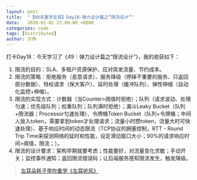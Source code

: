 ```yaml
---
layout: post
title:  "【60天重学左耳】Day18-弹力设计篇之“限流设计”"
date:   2020-01-02 22:00:00 +0800
categories: code
tags: [Distributed]
author: 方伟
---
```


打卡Day18：今天学习了《49｜弹力设计篇之“限流设计”》，我的收获如下：

1. 限流的目的：SLA、多租户资源保护、应对突发流量、节约成本。
2. 限流的策略：拒绝服务（恶意请求）、服务降级（停掉不重要的服务、只返回部分数据）、特权请求（保大客户）、延时处理（缓冲队列）、弹性伸缩（自动化监控+伸缩）。
3. 限流的实现方式：计数器（当Counter>阈值时拒绝）；队列（请求波动、处理匀速；优先级队列；权重队列；队列满时拒绝）；漏斗Leaky Bucket（队列+限流器；Processor匀速处理）、令牌桶Token Bucket（队列+令牌桶；中间人放入token，需要拿到token才处理请求；流量小时攒token，流量大时可快速处理）、基于响应时间的动态限流（TCP协议的拥塞控制，RTT - Round Trip Time来探测网络的延时和性能，设定滑动窗口大小；90%的请求响应时间>阈值，限流；）。
4. 限流的设计要求：架构早期就要考虑；性能要好，对流量变化灵敏；手动开关；监控事件通知；返回限流错误码；让后端服务感知限流发生，触发降级。

> [左耳朵耗子带你重学《左耳听风》](https://time.geekbang.org/column/article/177414?utm_term=zeusL3AA0&utm_source=wechat&utm_medium=chongxuedaka)


